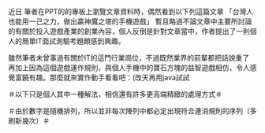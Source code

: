 近日 筆者在PPT的的專板上瀏覽文章資料時，偶然看到以下列這篇文章 「台灣人也能用一己之力，做出贏神魔之塔的手機遊戲」
暫且略過不論文章中主要所討論的有關於投入遊戲產業的創業內容，個人反倒是針對文章當中，作者提出了一則個人的簡單IT面試測驗考題頗感到興趣。

雖然筆者未曾事過有關於IT的這門行業崗位，不過既然業界的前輩都把話說重了
再加上因為這個遊戲運作規則，與個人手機中的寶石方塊的益智遊戲相仿，令人感覺富饒有趣。那麼就來實作動手看看吧：(改天再用java試試


＃以下只是個人其中一種解法，相信還有許多更高端精緻的處理方式＃

＃由於數字是隨機排列，所以並非每次陣列中都必定出現符合連消規則的序列（多刷新幾次）＃

